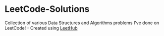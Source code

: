 # LeetCode-Solutions
Collection of various Data Structures and Algorithms problems I've done on LeetCode! - Created using [LeetHub](https://github.com/QasimWani/LeetHub)
